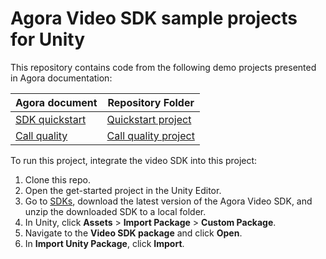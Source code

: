 # Agora Video SDK sample projects for Unity

This repository contains code from the following demo projects presented in Agora documentation:

| Agora document | Repository Folder |
|----------|--------|
| [SDK quickstart](https://docs.agora.io/en/video-calling/get-started/get-started-sdk?platform=unity) |  [Quickstart project](./Assets/get-started-sdk) |
| [Call quality](https://docs.agora.io/en/video-calling/develop/ensure-channel-quality?platform=unity) | [Call quality project](./Assets/ensure-call-quality) |


To run this project, integrate the video SDK into this project:

1. Clone this repo.
1. Open the get-started project in the Unity Editor.
1. Go to [SDKs](https://docs.agora.io/en/sdks?platform=unity), download the latest version of the Agora Video SDK, and unzip the downloaded SDK to a local folder.
1. In Unity, click **Assets** > **Import Package** > **Custom Package**.
1. Navigate to the **Video SDK package** and click **Open**.
1. In **Import Unity Package**, click **Import**.

